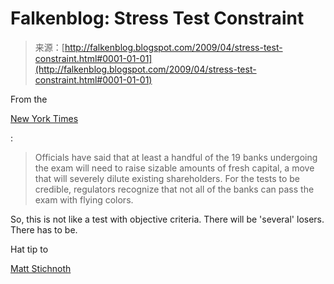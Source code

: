 <!--yml
category: 未分类
date: 2024-05-12 22:06:02
-->

# Falkenblog: Stress Test Constraint

> 来源：[http://falkenblog.blogspot.com/2009/04/stress-test-constraint.html#0001-01-01](http://falkenblog.blogspot.com/2009/04/stress-test-constraint.html#0001-01-01)

From the

[New York Times](http://www.nytimes.com/2009/04/23/business/economy/23stress.html?_r=1&ref=business)

:

> Officials have said that at least a handful of the 19 banks undergoing the exam will need to raise sizable amounts of fresh capital, a move that will severely dilute existing shareholders. For the tests to be credible, regulators recognize that not all of the banks can pass the exam with flying colors.

So, this is not like a test with objective criteria. There will be 'several' losers. There has to be.

Hat tip to

[Matt Stichnoth](http://www.bankstocks.com/AddComment.aspx?ArticleID=5804&ArticleTypeID=5#5804)